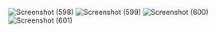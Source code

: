 ![Screenshot (598)](https://github.com/ahmedsalim16/website-with-login-Regestration-form/assets/95592462/2a32b9ba-aeae-409d-a788-cec86b032acc)
![Screenshot (599)](https://github.com/ahmedsalim16/website-with-login-Regestration-form/assets/95592462/80f5db2e-efc5-4756-9a3f-a4af0c960e58)
![Screenshot (600)](https://github.com/ahmedsalim16/website-with-login-Regestration-form/assets/95592462/c579c523-90d1-479a-814d-a2b651833e55)
![Screenshot (601)](https://github.com/ahmedsalim16/website-with-login-Regestration-form/assets/95592462/2912b7b0-033b-4620-b208-bb5b94d402cd)
